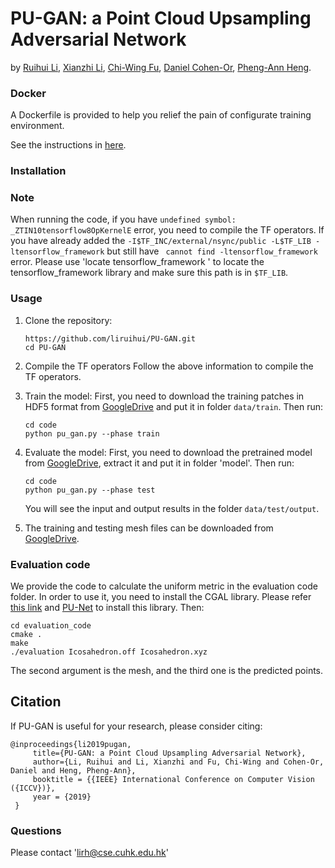 # PU-GAN: a Point Cloud Upsampling Adversarial Network
by [Ruihui Li](https://liruihui.github.io/), [Xianzhi Li](https://nini-lxz.github.io/), [Chi-Wing Fu](http://www.cse.cuhk.edu.hk/~cwfu/), [Daniel Cohen-Or](https://www.cs.tau.ac.il/~dcor/), [Pheng-Ann Heng](http://www.cse.cuhk.edu.hk/~pheng/). 



### Docker
A Dockerfile is provided to help you relief the pain of configurate training environment. 

See the instructions in [here](./Docker).

### Installation


### Note
When running the code, if you have `undefined symbol: _ZTIN10tensorflow8OpKernelE` error, you need to compile the TF operators. If you have already added the `-I$TF_INC/external/nsync/public -L$TF_LIB -ltensorflow_framework` but still have ` cannot find -ltensorflow_framework` error. Please use 'locate tensorflow_framework
' to locate the tensorflow_framework library and make sure this path is in `$TF_LIB`.

### Usage

1. Clone the repository:

   ```shell
   https://github.com/liruihui/PU-GAN.git
   cd PU-GAN
   ```
   
2. Compile the TF operators
   Follow the above information to compile the TF operators. 
   
3. Train the model:
    First, you need to download the training patches in HDF5 format from [GoogleDrive](https://drive.google.com/open?id=13ZFDffOod_neuF3sOM0YiqNbIJEeSKdZ) and put it in folder `data/train`.
    Then run:
   ```shell
   cd code
   python pu_gan.py --phase train
   ```

4. Evaluate the model:
    First, you need to download the pretrained model from [GoogleDrive](https://drive.google.com/open?id=12kWoB0-_tflq65RNpJEnNGTTwPXa6IOH), extract it and put it in folder 'model'.
    Then run:
   ```shell
   cd code
   python pu_gan.py --phase test
   ```
   You will see the input and output results in the folder `data/test/output`.
   
5. The training and testing mesh files can be downloaded from [GoogleDrive](https://drive.google.com/open?id=1BNqjidBVWP0_MUdMTeGy1wZiR6fqyGmC).

### Evaluation code
We provide the code to calculate the uniform metric in the evaluation code folder. In order to use it, you need to install the CGAL library. Please refer [this link](https://www.cgal.org/download/linux.html) and  [PU-Net](https://github.com/yulequan/PU-Net) to install this library.
Then:
   ```shell
   cd evaluation_code
   cmake .
   make
   ./evaluation Icosahedron.off Icosahedron.xyz
   ```
The second argument is the mesh, and the third one is the predicted points.

## Citation

If PU-GAN is useful for your research, please consider citing:

    @inproceedings{li2019pugan,
         title={PU-GAN: a Point Cloud Upsampling Adversarial Network},
         author={Li, Ruihui and Li, Xianzhi and Fu, Chi-Wing and Cohen-Or, Daniel and Heng, Pheng-Ann},
         booktitle = {{IEEE} International Conference on Computer Vision ({ICCV})},
         year = {2019}
     }


### Questions

Please contact 'lirh@cse.cuhk.edu.hk'


